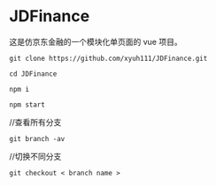 # JDFinance
这是仿京东金融的一个模块化单页面的 vue 项目。

```
git clone https://github.com/xyuh111/JDFinance.git
```

```
cd JDFinance
```

```
npm i
```

```
npm start
```

//查看所有分支
```
git branch -av       
```

//切换不同分支
```
git checkout < branch name > 
```
